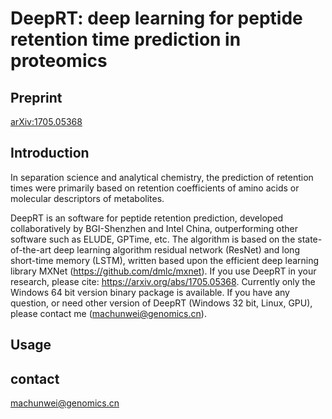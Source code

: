 # DeepRT: deep learning for peptide retention time prediction in proteomics

## Preprint
[arXiv:1705.05368](https://arxiv.org/abs/1705.05368)

## Introduction
In separation science and analytical chemistry, the prediction of retention times were primarily based on retention coefficients of amino acids or molecular descriptors of metabolites. 

DeepRT is an software for peptide retention prediction, developed collaboratively by BGI-Shenzhen and Intel China, outperforming other software such as ELUDE, GPTime, etc. The algorithm is based on the state-of-the-art deep learning algorithm residual network (ResNet) and long short-time memory (LSTM), written based upon the efficient deep learning library MXNet (https://github.com/dmlc/mxnet). If you use DeepRT in your research, please cite: https://arxiv.org/abs/1705.05368. Currently only the Windows 64 bit version binary package is available. If you have any question, or need other version of DeepRT (Windows 32 bit, Linux, GPU), please contact me (machunwei@genomics.cn).

## Usage

## contact
machunwei@genomics.cn
